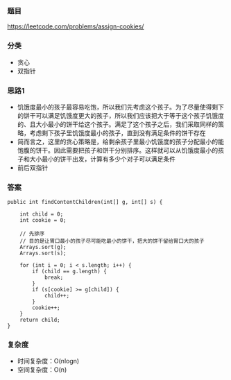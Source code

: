 ### 题目
https://leetcode.com/problems/assign-cookies/

### 分类
* 贪心
* 双指针

### 思路1
* 饥饿度最小的孩子最容易吃饱，所以我们先考虑这个孩子。为了尽量使得剩下的饼干可以满足饥饿度更大的孩子，所以我们应该把大于等于这个孩子饥饿度的、且大小最小的饼干给这个孩子。满足了这个孩子之后，我们采取同样的策略，考虑剩下孩子里饥饿度最小的孩子，直到没有满足条件的饼干存在
* 简而言之，这里的贪心策略是，给剩余孩子里最小饥饿度的孩子分配最小的能饱腹的饼干。因此需要把孩子和饼干分别排序。这样就可以从饥饿度最小的孩子和大小最小的饼干出发，计算有多少个对子可以满足条件
* 前后双指针

### 答案
```
public int findContentChildren(int[] g, int[] s) {
    
    int child = 0;
    int cookie = 0;
    
    // 先排序
    // 目的是让胃口最小的孩子尽可能吃最小的饼干，把大的饼干留给胃口大的孩子
    Arrays.sort(g);
    Arrays.sort(s);
    
    for (int i = 0; i < s.length; i++) {
        if (child == g.length) {
            break;
        }
        if (s[cookie] >= g[child]) {
            child++;
        }
        cookie++;
    }
    return child;
}
```

### 复杂度
* 时间复杂度：O(nlogn)
* 空间复杂度：O(n)
